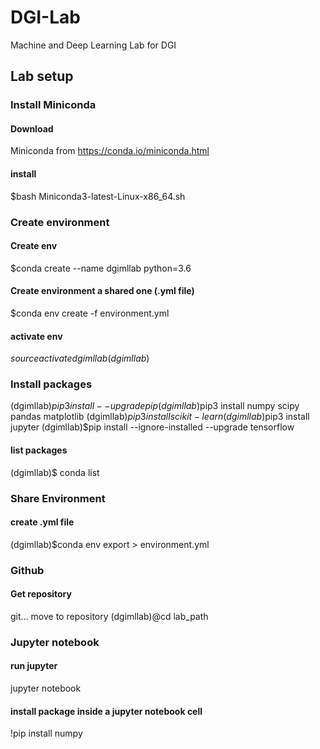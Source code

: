# DGI-Lab
Machine and Deep Learning Lab for DGI

## Lab setup
### Install Miniconda
#### Download 
Miniconda from https://conda.io/miniconda.html
#### install
$bash Miniconda3-latest-Linux-x86_64.sh

### Create environment
#### Create env
$conda create --name dgimllab python=3.6
#### Create environment a shared one (.yml file)
$conda env create -f environment.yml
#### activate env
$source activate dgimllab
(dgimllab)$

### Install packages 
(dgimllab)$pip3 install --upgrade pip
(dgimllab)$pip3 install numpy scipy pandas matplotlib 
(dgimllab)$pip3 install scikit-learn
(dgimllab)$pip3 install jupyter
(dgimllab)$pip install --ignore-installed --upgrade tensorflow 
#### list packages
(dgimllab)$ conda list

### Share Environment
#### create .yml file
(dgimllab)$conda env export > environment.yml

### Github
#### Get repository
git…
move to repository
(dgimllab)@cd lab_path

### Jupyter notebook
#### run jupyter
jupyter notebook
#### install package inside a jupyter notebook cell
!pip install numpy
